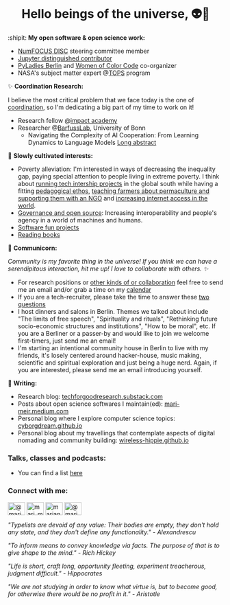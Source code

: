 <h1 align="center">Hello beings of the universe, 👽🖖</h1>

:shipit: **My open software & open science work:**
  - [NumFOCUS DISC](https://numfocus.org/programs/diversity-inclusion) steering committee member
  - [Jupyter distinguished contributor](https://jupyter.org/governance/distinguished_contributors.html)
  - [PyLadies Berlin](https://berlin.pyladies.com/) and [Women of Color Code](https://www.linkedin.com/company/84894279/) co-organizer
  - NASA's subject matter expert @[TOPS](https://science.nasa.gov/open-science/transform-to-open-science) program

✨ **Coordination Research:**

I believe the most critical problem that we face today is the one of [coordination](https://slatestarcodex.com/2014/07/30/meditations-on-moloch/), so I'm dedicating a big part of my time to work on it!

  - Research fellow @[impact academy](impactacademy.org/)
  - Researcher @[BarfussLab](https://wbarfuss.github.io/), University of Bonn
    - Navigating the Complexity of AI Cooperation: From Learning Dynamics to Language Models [Long abstract](https://www.overleaf.com/read/fmfchvdtxhbg#c652f3)

🌱 **Slowly cultivated interests:**
  - Poverty alleviation: I'm interested in ways of decreasing the inequality gap, paying special attention to people living in extreme poverty. I think about [running tech intership projects](https://www.notion.so/marimeireles/Global-south-internship-program-6ba5ab15a0f54f2187a55ba0d01aab59?pvs=4) in the global south while having a fitting [ pedagogical ethos](https://www.notion.so/marimeireles/Pedagogical-ethos-for-kids-impacted-with-poverty-aacad2d96f3c422199524255878b2f07?pvs=4), [teaching farmers about permaculture and supporting them with an NGO](https://www.notion.so/marimeireles/Familiar-permaculture-project-Brazil-0277fccccb7740c49cc0845b824e9d10?pvs=4) and [increasing internet access in the world](https://www.notion.so/marimeireles/Increasing-internet-access-b377c40a21ba483ebec686afc0a508c5?pvs=4).
  - [Governance and open source](https://www.notion.so/marimeireles/Governance-and-open-source-63235d5f677448cfb411db8dbed19fc4): Increasing interoperability and people's agency in a world of machines and humans.
  - [Software fun projects](https://www.notion.so/marimeireles/ba473e6b20464b63bb6417a3d5e284c0?v=fd6def1276a9491eb766811161ed7ed9)
  - [Reading books](http://marimeireles.com/books.html)

🦄 **Communicorn:**

*Community is my favorite thing in the universe! If you think we can have a serendipitous interaction, hit me up! I love to collaborate with others. ✨*

  - For research positions or [other kinds of or collaboration](https://marimeireles.com/#community) feel free to send me an email and/or grab a time on my [calendar](https://calendar.app.google/BocgEAFEH9JD8YKN9)
  - If you are a tech-recruiter, please take the time to answer these [two questions](https://e7a1xatfr0q.typeform.com/to/ScImy663)
  - I host dinners and salons in Berlin. Themes we talked about include "The limits of free speech", "Spirituality and rituals", "Rethinking future socio-economic structures and institutions", "How to be moral", etc. If you are a Berliner or a passer-by and would like to join we welcome first-timers, just send me an email!
  - I'm starting an intentional community house in Berlin to live with my friends, it's losely centered around hacker-house, music making, scientific and spiritual exploration and just being a huge nerd. Again, if you are interested, please send me an email introducing yourself.

📝 **Writing:**
  - Research blog: [techforgoodresearch.substack.com](https://techforgoodresearch.substack.com/)
  - Posts about open science softwares I maintain(ed): [mari-meir.medium.com](https://mari-meir.medium.com)
  - Personal blog where I explore computer science topics: [cyborgdream.github.io](https://cyborgdream.github.io/)
  - Personal blog about my travellings that contemplate aspects of digital nomading and community building: [wireless-hippie.github.io](https://wireless-hippie.github.io/)

### Talks, classes and podcasts:
  - You can find a list [here](https://github.com/marimeireles/talks/blob/master/README.md)

<h3 align="left">Connect with me:</h3>
<p align="left">
<a href="https://kolektiva.social/web/@marimeireles" target="blank"><img align="center" src="https://cdn.jsdelivr.net/npm/simple-icons@3.0.1/icons/mastodon.svg" alt="@marimeireles@kolektiva.social" height="30" width="40" /></a>
<a href="https://twitter.com/mari_meir" target="blank"><img align="center" src="https://cdn.jsdelivr.net/npm/simple-icons@3.0.1/icons/twitter.svg" alt="mari_meir" height="30" width="40" /></a>
<a href="https://linkedin.com/in/mariana-meireles" target="blank"><img align="center" src="https://cdn.jsdelivr.net/npm/simple-icons@3.0.1/icons/linkedin.svg" alt="mariana-meireles" height="30" width="40" /></a>
<a href="https://medium.com/@mari_meir" target="blank"><img align="center" src="https://cdn.jsdelivr.net/npm/simple-icons@3.0.1/icons/medium.svg" alt="@mari_meir" height="30" width="40" /></a>
</p>


_"Typelists are devoid of any value: Their bodies are empty, they don't hold any state, and they don't define any functionality." - Alexandrescu_

_"To inform means to convey knowledge via facts. The purpose of that is to give shape to the mind." - Rich Hickey_

_"Life is short, craft long, opportunity fleeting, experiment treacherous, judgment difficult." - Hippocrates_

_"We are not studying in order to know what virtue is, but to become good, for otherwise there would be no profit in it." - Aristotle_

